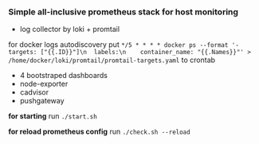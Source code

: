 ### Simple all-inclusive prometheus stack for host monitoring

- log collector by loki + promtail

for docker logs autodiscovery put ```*/5 * * * * docker ps --format '- targets: ["{{.ID}}"]\n  labels:\n    container_name: "{{.Names}}"' > /home/docker/loki/promtail/promtail-targets.yaml``` to crontab
- 4 bootstraped dashboards
- node-exporter
- cadvisor
- pushgateway

**for starting** run ```./start.sh```

**for reload prometheus config** run  ```./check.sh --reload```
